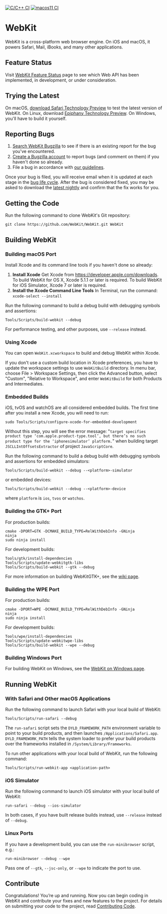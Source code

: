 [![C/C++ CI](https://github.com/k226444/WebKit/actions/workflows/c-cpp.yml/badge.svg)](https://github.com/k226444/WebKit/actions/workflows/c-cpp.yml)
[![macos11 CI](https://github.com/k226444/WebKit/actions/workflows/c-cpp.yml/badge.svg)](https://github.com/k226444/WebKit/actions/workflows/c-cpp.yml)

# WebKit

WebKit is a cross-platform web browser engine. On iOS and macOS, it powers Safari, Mail, iBooks, and many other applications.

## Feature Status

Visit [WebKit Feature Status](https://webkit.org/status/) page to see which Web API has been implemented, in development, or under consideration.

## Trying the Latest

On macOS, [download Safari Technology Preview](https://webkit.org/downloads/) to test the latest version of WebKit. On Linux, download [Epiphany Technology Preview](https://webkitgtk.org/epiphany-tech-preview). On Windows, you'll have to build it yourself.

## Reporting Bugs

1. [Search WebKit Bugzilla](https://bugs.webkit.org/query.cgi?format=specific&product=WebKit) to see if there is an existing report for the bug you've encountered.
2. [Create a Bugzilla account](https://bugs.webkit.org/createaccount.cgi) to report bugs (and comment on them) if you haven't done so already.
3. File a bug in accordance with [our guidelines](https://webkit.org/bug-report-guidelines/).

Once your bug is filed, you will receive email when it is updated at each stage in the [bug life cycle](https://webkit.org/bug-life-cycle). After the bug is considered fixed, you may be asked to download the [latest nightly](https://webkit.org/nightly) and confirm that the fix works for you.

## Getting the Code

Run the following command to clone WebKit's Git repository:

```
git clone https://github.com/WebKit/WebKit.git WebKit
```

## Building WebKit

### Building macOS Port

Install Xcode and its command line tools if you haven't done so already:

1. **Install Xcode** Get Xcode from https://developer.apple.com/downloads. To build WebKit for OS X, Xcode 5.1.1 or later is required. To build WebKit for iOS Simulator, Xcode 7 or later is required.
2. **Install the Xcode Command Line Tools** In Terminal, run the command: `xcode-select --install`

Run the following command to build a debug build with debugging symbols and assertions:

```
Tools/Scripts/build-webkit --debug
```

For performance testing, and other purposes, use `--release` instead.

### Using Xcode

You can open `WebKit.xcworkspace` to build and debug WebKit within Xcode.

If you don't use a custom build location in Xcode preferences, you have to update the workspace settings to use `WebKitBuild` directory.  In menu bar, choose File > Workspace Settings, then click the Advanced button, select "Custom", "Relative to Workspace", and enter `WebKitBuild` for both Products and Intermediates.

### Embedded Builds

iOS, tvOS and watchOS are all considered embedded builds. The first time after you install a new Xcode, you will need to run:

```
sudo Tools/Scripts/configure-xcode-for-embedded-development
```

Without this step, you will see the error message: "`target specifies product type ‘com.apple.product-type.tool’, but there’s no such product type for the ‘iphonesimulator’ platform.`" when building target `JSCLLIntOffsetsExtractor` of project `JavaScriptCore`.

Run the following command to build a debug build with debugging symbols and assertions for embedded simulators:

```
Tools/Scripts/build-webkit --debug --<platform>-simulator
```

or embedded devices:
```
Tools/Scripts/build-webkit --debug --<platform>-device
```

where `platform` is `ios`, `tvos` or `watchos`.

### Building the GTK+ Port

For production builds:

```
cmake -DPORT=GTK -DCMAKE_BUILD_TYPE=RelWithDebInfo -GNinja
ninja
sudo ninja install
```

For development builds:

```
Tools/gtk/install-dependencies
Tools/Scripts/update-webkitgtk-libs
Tools/Scripts/build-webkit --gtk --debug
```

For more information on building WebKitGTK+, see the [wiki page](https://trac.webkit.org/wiki/BuildingGtk).

### Building the WPE Port

For production builds:

```
cmake -DPORT=WPE -DCMAKE_BUILD_TYPE=RelWithDebInfo -GNinja
ninja
sudo ninja install
```

For development builds:

```
Tools/wpe/install-dependencies
Tools/Scripts/update-webkitwpe-libs
Tools/Scripts/build-webkit --wpe --debug
```

### Building Windows Port

For building WebKit on Windows, see the [WebKit on Windows page](https://webkit.org/webkit-on-windows/).

## Running WebKit

### With Safari and Other macOS Applications

Run the following command to launch Safari with your local build of WebKit:

```
Tools/Scripts/run-safari --debug
```

The `run-safari` script sets the `DYLD_FRAMEWORK_PATH` environment variable to point to your build products, and then launches `/Applications/Safari.app`. `DYLD_FRAMEWORK_PATH` tells the system loader to prefer your build products over the frameworks installed in `/System/Library/Frameworks`.

To run other applications with your local build of WebKit, run the following command:

```
Tools/Scripts/run-webkit-app <application-path>
```

### iOS Simulator

Run the following command to launch iOS simulator with your local build of WebKit:

```
run-safari --debug --ios-simulator
```

In both cases, if you have built release builds instead, use `--release` instead of `--debug`.

### Linux Ports

If you have a development build, you can use the `run-minibrowser` script, e.g.:

```
run-minibrowser --debug --wpe
```

Pass one of `--gtk`, `--jsc-only`, or `--wpe` to indicate the port to use.

## Contribute

Congratulations! You’re up and running. Now you can begin coding in WebKit and contribute your fixes and new features to the project. For details on submitting your code to the project, read [Contributing Code](https://webkit.org/contributing-code/).

